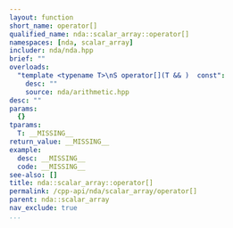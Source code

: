 ```yaml
---
layout: function
short_name: operator[]
qualified_name: nda::scalar_array::operator[]
namespaces: [nda, scalar_array]
includer: nda/nda.hpp
brief: ""
overloads:
  "template <typename T>\nS operator[](T && )  const":
    desc: ""
    source: nda/arithmetic.hpp
desc: ""
params:
  {}
tparams:
  T: __MISSING__
return_value: __MISSING__
example:
  desc: __MISSING__
  code: __MISSING__
see-also: []
title: nda::scalar_array::operator[]
permalink: /cpp-api/nda/scalar_array/operator[]
parent: nda::scalar_array
nav_exclude: true
...
```


